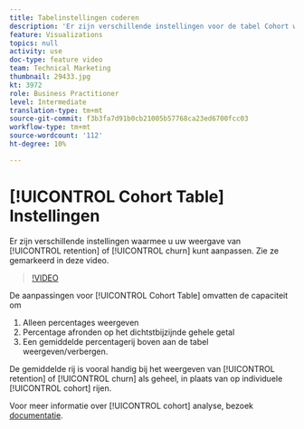 ```yaml
---
title: Tabelinstellingen coderen
description: 'Er zijn verschillende instellingen voor de tabel Cohort waarmee u de weergave van het behoud of de kleur kunt aanpassen. Zie ze gemarkeerd in deze video. '
feature: Visualizations
topics: null
activity: use
doc-type: feature video
team: Technical Marketing
thumbnail: 29433.jpg
kt: 3972
role: Business Practitioner
level: Intermediate
translation-type: tm+mt
source-git-commit: f3b3fa7d91b0cb21005b57768ca23ed6700fcc03
workflow-type: tm+mt
source-wordcount: '112'
ht-degree: 10%

---
```



# [!UICONTROL Cohort Table] Instellingen

Er zijn verschillende instellingen waarmee u uw weergave van [!UICONTROL retention] of [!UICONTROL churn] kunt aanpassen. Zie ze gemarkeerd in deze video.

>[!VIDEO](https://video.tv.adobe.com/v/29433/?quality=12)

De aanpassingen voor [!UICONTROL Cohort Table] omvatten de capaciteit om

1. Alleen percentages weergeven
1. Percentage afronden op het dichtstbijzijnde gehele getal
1. Een gemiddelde percentagerij boven aan de tabel weergeven/verbergen.

De gemiddelde rij is vooral handig bij het weergeven van [!UICONTROL retention] of [!UICONTROL churn] als geheel, in plaats van op individuele [!UICONTROL cohort] rijen.

Voor meer informatie over [!UICONTROL cohort] analyse, bezoek [documentatie](https://docs.adobe.com/help/nl-NL/analytics/analyze/analysis-workspace/visualizations/cohort-table/t-cohort.html).
